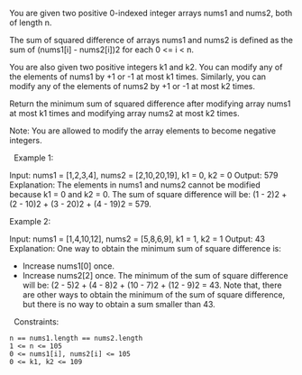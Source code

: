 You are given two positive 0-indexed integer arrays nums1 and nums2, both of length n.

The sum of squared difference of arrays nums1 and nums2 is defined as the sum of (nums1[i] - nums2[i])2 for each 0 <= i < n.

You are also given two positive integers k1 and k2. You can modify any of the elements of nums1 by +1 or -1 at most k1 times. Similarly, you can modify any of the elements of nums2 by +1 or -1 at most k2 times.

Return the minimum sum of squared difference after modifying array nums1 at most k1 times and modifying array nums2 at most k2 times.

Note: You are allowed to modify the array elements to become negative integers.

 
Example 1:

Input: nums1 = [1,2,3,4], nums2 = [2,10,20,19], k1 = 0, k2 = 0
Output: 579
Explanation: The elements in nums1 and nums2 cannot be modified because k1 = 0 and k2 = 0. 
The sum of square difference will be: (1 - 2)2 + (2 - 10)2 + (3 - 20)2 + (4 - 19)2 = 579.


Example 2:

Input: nums1 = [1,4,10,12], nums2 = [5,8,6,9], k1 = 1, k2 = 1
Output: 43
Explanation: One way to obtain the minimum sum of square difference is: 
- Increase nums1[0] once.
- Increase nums2[2] once.
The minimum of the sum of square difference will be: 
(2 - 5)2 + (4 - 8)2 + (10 - 7)2 + (12 - 9)2 = 43.
Note that, there are other ways to obtain the minimum of the sum of square difference, but there is no way to obtain a sum smaller than 43.

 
Constraints:


	n == nums1.length == nums2.length
	1 <= n <= 105
	0 <= nums1[i], nums2[i] <= 105
	0 <= k1, k2 <= 109

